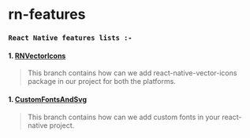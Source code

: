 # rn-features

### `React Native features lists :-`

#### 1. [RNVectorIcons](https://github.com/arupgorai/rn-features/tree/RNVectorIcons)

> This branch contains how can we add react-native-vector-icons package in our project for both the platforms.

#### 1. [CustomFontsAndSvg](https://github.com/arupgorai/rn-features/tree/CustomFontsAndSvg)

> This branch contains how can we add custom fonts in your react-native project.
